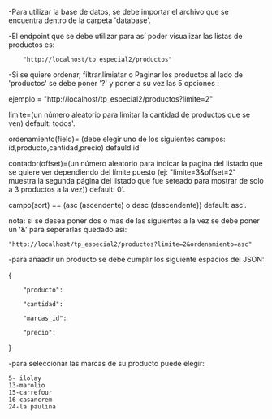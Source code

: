 -Para utilizar la base de datos, se debe importar el archivo que se encuentra dentro de la carpeta 'database'.

-El endpoint que se debe utilizar para así poder visualizar las listas de productos es:
 
        "http://localhost/tp_especial2/productos"

-Si se quiere ordenar, filtrar,limiatar o Paginar 
los  productos al lado de 'productos' se debe poner '?' y poner a su vez las 5 opciones :

ejemplo = "http://localhost/tp_especial2/productos?limite=2"

limite=(un número aleatorio para limitar la cantidad de productos que se ven) default: todos'.

ordenamiento(field)= (debe elegir uno de los siguientes campos: id,producto,cantidad,precio) defauld:id'

contador(offset)=(un número aleatorio para indicar la pagina del listado que se quiere ver dependiendo del límite puesto (ej: "limite=3&offset=2" muestra la segunda página del listado que fue seteado para mostrar de solo a 3 productos a la vez)) default: 0'.

campo(sort) == (asc (ascendente) o desc (descendente)) default: asc'.


nota: si se desea poner dos o mas de las siguientes a la vez se debe 
poner un '&' para seperarlas quedado asi:

    "http://localhost/tp_especial2/productos?limite=2&ordenamiento=asc"

-para añaadir un producto se debe cumplir los siguiente espacios del JSON:

{

        "producto": 

        "cantidad":

        "marcas_id": 

        "precio": 
       
}


-para seleccionar las marcas de su producto puede elegir:

    5- ilolay
    13-marolio
    15-carrefour
    16-casancrem
    24-la paulina